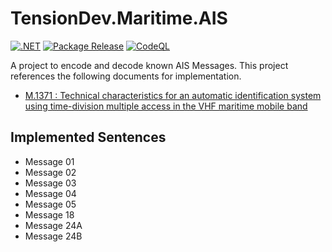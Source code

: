 # TensionDev.Maritime.AIS

[![.NET](https://github.com/TensionDev/AutomaticIdentificationSystem/actions/workflows/dotnet.yml/badge.svg)](https://github.com/TensionDev/AutomaticIdentificationSystem/actions/workflows/dotnet.yml)
[![Package Release](https://github.com/TensionDev/AutomaticIdentificationSystem/actions/workflows/package-release.yml/badge.svg)](https://github.com/TensionDev/AutomaticIdentificationSystem/actions/workflows/package-release.yml)
[![CodeQL](https://github.com/TensionDev/AutomaticIdentificationSystem/actions/workflows/codeql-analysis.yml/badge.svg)](https://github.com/TensionDev/AutomaticIdentificationSystem/actions/workflows/codeql-analysis.yml)

A project to encode and decode known AIS Messages.
This project references the following documents for implementation.
- [M.1371 : Technical characteristics for an automatic identification system using time-division multiple access in the VHF maritime mobile band](https://www.itu.int/rec/R-REC-M.1371/en)

## Implemented Sentences
- Message 01
- Message 02
- Message 03
- Message 04
- Message 05
- Message 18
- Message 24A
- Message 24B
